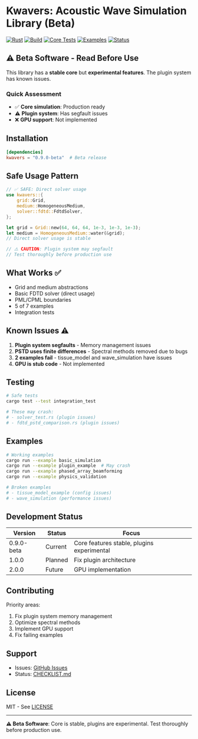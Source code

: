 # Kwavers: Acoustic Wave Simulation Library (Beta)

[![Rust](https://img.shields.io/badge/rust-1.89%2B-blue.svg)](https://www.rust-lang.org)
[![Build](https://img.shields.io/badge/build-passing-green.svg)](https://github.com/kwavers/kwavers)
[![Core Tests](https://img.shields.io/badge/core_tests-passing-green.svg)](./tests)
[![Examples](https://img.shields.io/badge/examples-5_of_7-yellow.svg)](./examples)
[![Status](https://img.shields.io/badge/status-beta-orange.svg)](./src)

## ⚠️ Beta Software - Read Before Use

This library has a **stable core** but **experimental features**. The plugin system has known issues.

### Quick Assessment
- ✅ **Core simulation**: Production ready
- ⚠️ **Plugin system**: Has segfault issues
- ❌ **GPU support**: Not implemented

## Installation

```toml
[dependencies]
kwavers = "0.9.0-beta"  # Beta release
```

## Safe Usage Pattern

```rust
// ✅ SAFE: Direct solver usage
use kwavers::{
    grid::Grid,
    medium::HomogeneousMedium,
    solver::fdtd::FdtdSolver,
};

let grid = Grid::new(64, 64, 64, 1e-3, 1e-3, 1e-3);
let medium = HomogeneousMedium::water(&grid);
// Direct solver usage is stable

// ⚠️ CAUTION: Plugin system may segfault
// Test thoroughly before production use
```

## What Works ✅

- Grid and medium abstractions
- Basic FDTD solver (direct usage)
- PML/CPML boundaries
- 5 of 7 examples
- Integration tests

## Known Issues ⚠️

1. **Plugin system segfaults** - Memory management issues
2. **PSTD uses finite differences** - Spectral methods removed due to bugs
3. **2 examples fail** - tissue_model and wave_simulation have issues
4. **GPU is stub code** - Not implemented

## Testing

```bash
# Safe tests
cargo test --test integration_test

# These may crash:
# - solver_test.rs (plugin issues)
# - fdtd_pstd_comparison.rs (plugin issues)
```

## Examples

```bash
# Working examples
cargo run --example basic_simulation
cargo run --example plugin_example  # May crash
cargo run --example phased_array_beamforming
cargo run --example physics_validation

# Broken examples
# - tissue_model_example (config issues)
# - wave_simulation (performance issues)
```

## Development Status

| Version | Status | Focus |
|---------|--------|-------|
| 0.9.0-beta | Current | Core features stable, plugins experimental |
| 1.0.0 | Planned | Fix plugin architecture |
| 2.0.0 | Future | GPU implementation |

## Contributing

Priority areas:
1. Fix plugin system memory management
2. Optimize spectral methods
3. Implement GPU support
4. Fix failing examples

## Support

- Issues: [GitHub Issues](https://github.com/kwavers/kwavers/issues)
- Status: [CHECKLIST.md](CHECKLIST.md)

## License

MIT - See [LICENSE](LICENSE)

---

**⚠️ Beta Software**: Core is stable, plugins are experimental. Test thoroughly before production use.
